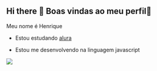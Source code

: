 ## Hi there 👋 Boas vindas ao meu perfil💙

Meu nome é Henrique
- Estou estudando [alura](https://www.alura.com.br/)
  
- Estou me desenvolvendo na linguagem javascript






![](https://media1.tenor.com/m/gfpuxIwUd8UAAAAC/the-doctor-leo-fitz.gif)
